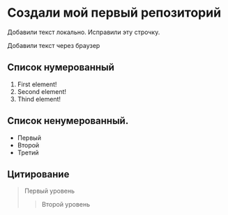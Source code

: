 # Создали мой первый репозиторий

Добавили текст локально. Исправили эту строчку.

Добавили текст через браузер

## Список нумерованный

1. First element!
2. Second element!
3. Thind element!

## Список ненумерованный.

* Первый 
* Второй 
* Третий


## Цитирование

> Первый уровень
>> Второй уровень
